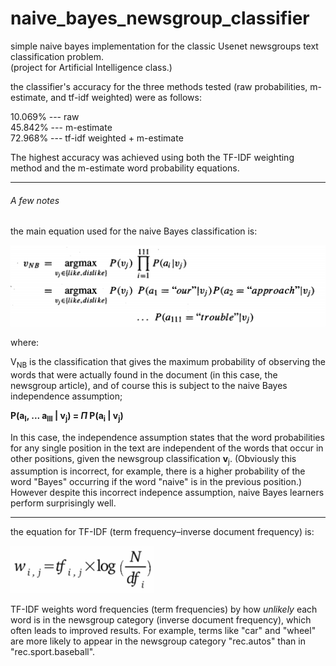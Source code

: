 # naive_bayes_newsgroup_classifier
simple naive bayes implementation for the classic Usenet newsgroups text classification problem.
<br>(project for Artificial Intelligence class.)

the classifier's accuracy for the three methods tested (raw probabilities, m-estimate, and tf-idf weighted) were as follows:

10.069% --- raw<br>
45.842% --- m-estimate<br>
72.968% --- tf-idf weighted + m-estimate

The highest accuracy was achieved using both the TF-IDF weighting method and the m-estimate word probability equations.

-----

###### A few notes

the main equation used for the naive Bayes classification is:

![Oops! see "equation.png" in this repository](equation.png "naive Bayes classification equation")

where:

V<sub>NB</sub> is the classification that gives the maximum probability of observing the words that were actually found in the document (in this case, the newsgroup article), and of course this is subject to the naive Bayes independence assumption;

**P(a<sub>l</sub>, ... a<sub>lll</sub> | v<sub>j</sub>) = *Π* P(a<sub>i</sub> | v<sub>j</sub>)**

In this case, the independence assumption states that the word probabilities for any single position in the text are independent of the words that occur in other positions, given the newsgroup classification **v**<sub>j</sub>. (Obviously this assumption is incorrect, for example, there is a higher probability of the word "Bayes" occurring if the word "naive" is in the previous position.) However despite this incorrect indepence assumption, naive Bayes learners perform surprisingly well.

-----

the equation for TF-IDF (term frequency–inverse document frequency) is:

![Oops! see "equation2.png" in this repository](tfidf-equation.png "term frequency - inverse document frequency equation") 

TF-IDF weights word frequencies (term frequencies) by how *unlikely* each word is in the newsgroup category (inverse document frequency), which often leads to improved results. For example, terms like "car" and "wheel" are more likely to appear in the newsgroup category "rec.autos" than in "rec.sport.baseball".


